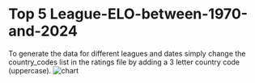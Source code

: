 # Top 5 League-ELO-between-1970-and-2024
To generate the data for different leagues and dates simply change the country_codes list in the ratings file by adding a 3 letter country code (uppercase).
![chart](https://github.com/GHKamilD/League-ELO-between-1970-and-2024/assets/95308152/3061c5cc-3382-46dd-9b5c-dc2658d70662)
